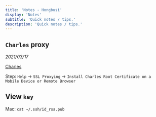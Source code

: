 ```yaml
---
title: 'Notes - Hongbusi'
display: 'Notes'
subtitle: 'Quick notes / tips.'
description: 'Quick notes / tips.'
---
```


## `Charles` proxy

_2021/03/17_

[Charles](https://www.charlesproxy.com)

Step: `Help` -> `SSL Proxying` -> `Install Charles Root Certificate on a Mobile Device or Remote Browser`

## View `key`

Mac: `cat ~/.ssh/id_rsa.pub`
